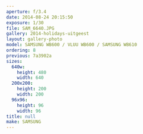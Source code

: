 ```yaml
---
aperture: f/3.4
date: 2014-08-24 20:15:50
exposure: 1/30
file: SAM_6640.JPG
gallery: 2014-holidays-uitgeest
layout: gallery-photo
model: SAMSUNG WB600 / VLUU WB600 / SAMSUNG WB610
ordering: 8
previous: 7a3902a
sizes:
  640w:
    height: 480
    width: 640
  200x200:
    height: 200
    width: 200
  96x96:
    height: 96
    width: 96
title: null
make: SAMSUNG
---
```

